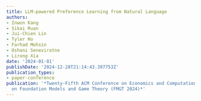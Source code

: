 ```yaml
---
title: LLM-powered Preference Learning from Natural Language
authors:
- Inwon Kang
- Sikai Ruan
- Jui-Chien Lin
- Tyler Ho
- Farhad Mohsin
- Oshani Seneviratne
- Lirong Xia
date: '2024-01-01'
publishDate: '2024-12-28T21:14:43.397753Z'
publication_types:
- paper-conference
publication: '*Twenty-Fifth ACM Conference on Economics and Computation (EC) - Workshop
  on Foundation Models and Game Theory (FMGT 2024)*'
---
```

